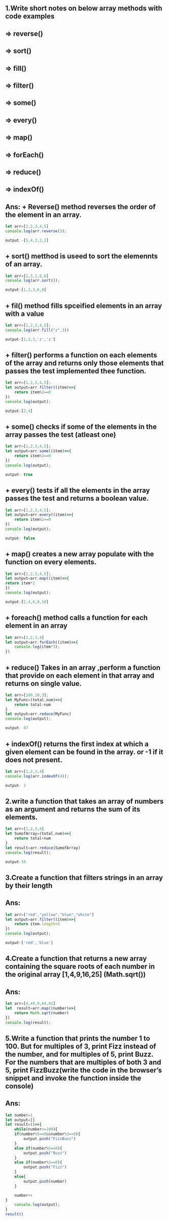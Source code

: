 ## 1.Write short notes on below array methods with code examples
## => reverse()
## => sort()
## => fill()
## => filter()
## => some()
## => every()
## => map()
## => forEach()
## => reduce()
## => indexOf()

## Ans: + Reverse() method reverses the order of the element in an array.
```js
let arr=[1,2,3,4,5]
console.log(arr.reverse());

output -[5,4,3,2,1]
```
## + sort() metthod is useed to sort the elemennts of an array.
```js
let arr=[2,3,1,8,6]
console.log(arr.sort());

output-[1,2,3,6,8]
```
##  + fil() method fills spceified elements in an array with a value
```js
let arr=[1,2,3,4,5];
console.log(arr.fill("z",3))

output-[1,2,3,'z','z']
```
## + filter() performs a function on each elements of the array and returns only those elements that passes the test implemented thee function.
```js
let arr=[1,2,3,4,5];
let output=arr.filter((item)=>{
    return item%2==0
})
console.log(output);

output-[2,4]
```
## + some() checks if some of the elements in the array passes the test (atleast one)
```js
let arr=[1,2,3,4,5];
let output=arr.some((item)=>{
    return item%2==0
})
console.log(output);

output- true
```
## + every() tests if all the elements in the array passes the test and returns a boolean value.
```js
let arr=[1,2,3,4,5];
let output=arr.every((item)=>{
    return item%2==0
})
console.log(output);

output- false
```
## + map() creates a new array populate with the function on every elements.
```js
let arr=[1,2,3,4,5];
let output=arr.map((item)=>{
return item*2
})
console.log(output);

output-[2,4,6,8,10]
```
## + foreach() method calls a function for each element in an array 
```js
let arr=[1,2,3,4]
let output=arr.forEach((item)=>{
    console.log(item*3);
})
``` 

## + reduce() Takes in an array ,perform a function  that provide on each element in that array and returns on single value.
```js
let arr=[100,10,3];
let MyFunc=(total,num)=>{
    return total-num
}
let output=arr.reduce(MyFunc)
console.log(output);

output- 87
```
## + indexOf() returns the first index at which a given element can be found in the array. or -1 if it does not present.
```js
let arr=[1,2,3,4]
console.log(arr.indexOf(4));

output- 3
```
## 2.write a function that takes an array of numbers as an argument and returns the sum of its elements.
```js
let arr=[1,2,3,4]
let SumofArray=(total,num)=>{
    return total+num
}
let result=arr.reduce(SumofArray)
console.log(result);

output-10
```

## 3.Create a function that filters strings in an array by their length

## Ans:
```js
let arr=["red","yellow","blue","white"]
let output=arr.filter((item)=>{
    return item.length<5
})
console.log(output);

output-['red','blue']
```

## 4.Create a function that returns a new array containing the square roots of each number in the original array [1,4,9,16,25] (Math.sqrt())

## Ans:
```js
let arr=[4,49,9,64,81]
let  result=arr.map((number)=>{
    return Math.sqrt(number)
})
console.log(result);
```

## 5.Write a function that prints the number 1 to 100. But for multiples of 3, print Fizz instead of the number, and for multiples of 5, print Buzz. For the numbers that are multiples of both 3 and 5, print FizzBuzz(write the code in the browser’s snippet and invoke the function inside the console)

## Ans:
```js
let number=1
let output=[]
let result=()=>{
    while(number<=100){
    if(number%5==0&&number%3==0){
        output.push("FizzBuzz")
    }
    else if(number%5==0){
        output.push("Buzz")
    }
    else if(number%3==0){
        output.push("Fizz")
    }
    else{
        output.push(number)
    }

    number++
}
    console.log(output);
}
result()
```
